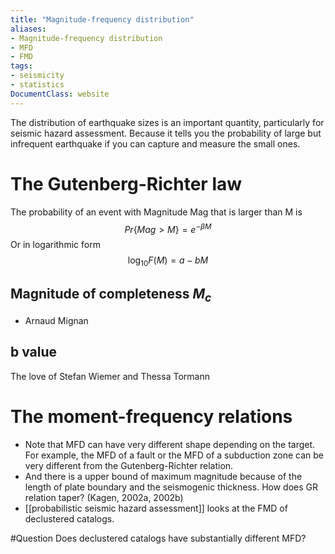 ```yaml
---
title: "Magnitude-frequency distribution"
aliases:
- Magnitude-frequency distribution
- MFD
- FMD
tags:
- seismicity
- statistics
DocumentClass: website
---
```


The distribution of earthquake sizes is an important quantity, particularly for seismic hazard assessment. Because it tells you the probability of large but infrequent earthquake if you can capture and measure the small ones.

# The Gutenberg-Richter law
The probability of an event with Magnitude Mag that is larger than M is
$$Pr\{Mag>M\} = e^{-\beta M}$$
Or in logarithmic form
$$\log_{10}F(M) = a-bM$$
## Magnitude of completeness $M_c$
- Arnaud Mignan

## b value
The love of Stefan Wiemer and Thessa Tormann

# The moment-frequency relations
- Note that MFD can have very different shape depending on the target. For example, the MFD of a fault or the MFD of a subduction zone can be very different from the Gutenberg-Richter relation.
- And there is a upper bound of maximum magnitude because of the length of plate boundary and the seismogenic thickness. How does GR relation taper? (Kagen, 2002a, 2002b)
- [[probabilistic seismic hazard assessment]] looks at the FMD of declustered catalogs.

#Question Does declustered catalogs have substantially different MFD?

